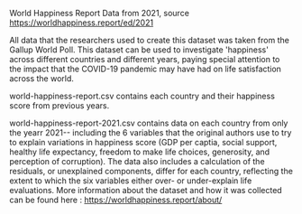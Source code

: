 World Happiness Report Data from 2021, source https://worldhappiness.report/ed/2021

All data that the researchers used to create this dataset was taken from the Gallup World Poll. This dataset can be used to investigate 'happiness' across different countries and different years, paying special attention to the impact that the COVID-19 pandemic may have had on life satisfaction across the world. 

world-happiness-report.csv contains each country and their happiness score from previous years. 

world-happiness-report-2021.csv contains data on each country from only the yearr 2021-- including the 6 variables that the original authors use to try to explain variations in happiness score (GDP per captia, social support, healthy life expectancy, freedom to make life choices, generosity, and perception of corruption). The data also includes a calculation of the residuals, or unexplained components, differ for each country, reflecting the extent to which the six variables either over- or under-explain life evaluations. More information about the dataset and how it was collected can be found here : https://worldhappiness.report/about/
